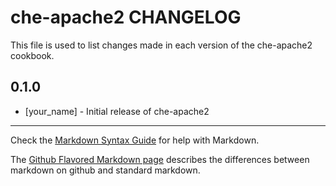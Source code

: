 che-apache2 CHANGELOG
=====================

This file is used to list changes made in each version of the che-apache2 cookbook.

0.1.0
-----
- [your_name] - Initial release of che-apache2

- - -
Check the [Markdown Syntax Guide](http://daringfireball.net/projects/markdown/syntax) for help with Markdown.

The [Github Flavored Markdown page](http://github.github.com/github-flavored-markdown/) describes the differences between markdown on github and standard markdown.
